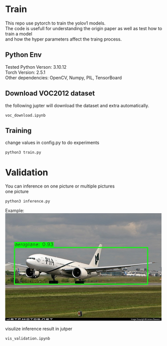 # Train
This repo use pytorch to train the yolov1 models.  
The code is usefull for understanding the origin paper as well as test how to train a model    
and how the hyper parameters affect the traing process.  

## Python Env
Tested Python Verson: 3.10.12  
Torch Version: 2.5.1     
Other dependencies: OpenCV, Numpy, PIL, TensorBoard  

## Download VOC2012 dataset
the following jupter will download the dataset and extra automatically.  

```
voc_download.ipynb
```

## Training
change values in config.py to do experiments
```
python3 train.py
```
# Validation
You can inference on one picture or multiple pictures    
one picture    
```
python3 inference.py
```
Example:    
![Airplane](https://github.com/flj512/yolov1/blob/master/output.jpg)

visulize inference result in jutper
```
vis_validation.ipynb
```
